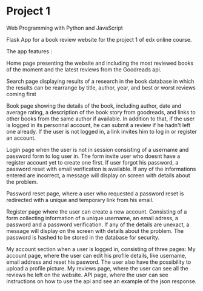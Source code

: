 # Project 1

Web Programming with Python and JavaScript

Flask App for a book review website for the project 1 of edx online course.

The app features :

Home page presenting the website and including the most reviewed books of the moment and the latest reviews from the Goodreads api.

Search page displaying results of a research in the book database in which the results can be rearrange by title, author, year, and best or worst reviews coming first

Book page showing the details of the book, including author, date and average rating, a description of the book story from goodreads, and links to other books from the same author if available. In addition to that, if the user is logged in its personnal account, he can submit a review if he hadn't left one already. If the user is not logged in, a link invites him to log in or register an account.

Login page when the user is not in session consisting of a username and password form to log user in. The form invite user who doesnt have a register account yet to create one first. If user forgot his password, a password reset with email verification is available. If any of the informations entered are incorrect, a message will display on screen with details about the problem.

Password reset page, where a user who requested a password reset is redirected with a unique and temporary link from his email.

Register page where the user can create a new account. Consisting of a form collecting information of a unique username, an email adress, a password and a password verification. If any of the details are unexact, a message will display on the screen with details about the problem. The password is hashed to be stored in the database for security.

My account section when a user is logged in, consisting of three pages:
My account page, where the user can edit his profile details, like username, email address and reset his pasword. The user also have the possibility to upload a profile picture.
My reviews page, where the user can see all the reviews he left on the website. 
API page, where the user can see instructions on how to use the api and see an example of the json response.


